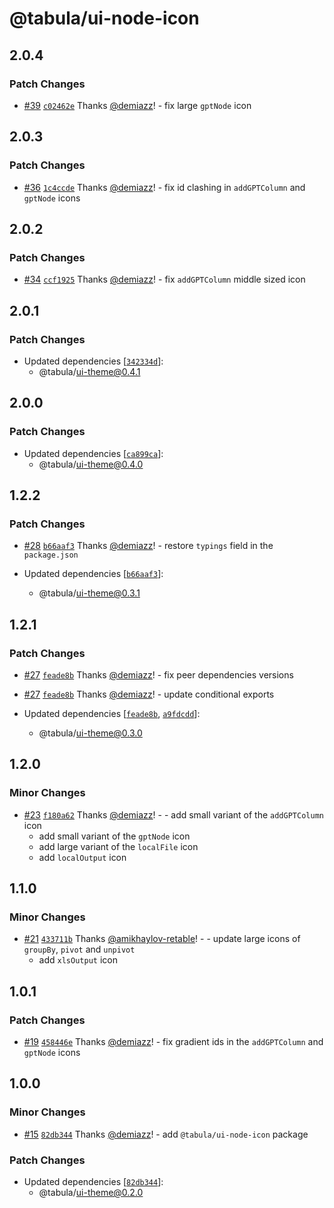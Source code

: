 # @tabula/ui-node-icon

## 2.0.4

### Patch Changes

- [#39](https://github.com/ReTable/ui-kit/pull/39) [`c02462e`](https://github.com/ReTable/ui-kit/commit/c02462eabb681b5584f6dfeebb0209dc17b3901f) Thanks [@demiazz](https://github.com/demiazz)! - fix large `gptNode` icon

## 2.0.3

### Patch Changes

- [#36](https://github.com/ReTable/ui-kit/pull/36) [`1c4ccde`](https://github.com/ReTable/ui-kit/commit/1c4ccde6e9e23bd3a8108cc96869bad2ac051716) Thanks [@demiazz](https://github.com/demiazz)! - fix id clashing in `addGPTColumn` and `gptNode` icons

## 2.0.2

### Patch Changes

- [#34](https://github.com/ReTable/ui-kit/pull/34) [`ccf1925`](https://github.com/ReTable/ui-kit/commit/ccf1925b67d696d8c27bb9e4758b4567f1d241b5) Thanks [@demiazz](https://github.com/demiazz)! - fix `addGPTColumn` middle sized icon

## 2.0.1

### Patch Changes

- Updated dependencies [[`342334d`](https://github.com/ReTable/ui-kit/commit/342334dbb1c0b10d890f4daa3bff0899498470b4)]:
  - @tabula/ui-theme@0.4.1

## 2.0.0

### Patch Changes

- Updated dependencies [[`ca899ca`](https://github.com/ReTable/ui-kit/commit/ca899ca597b7a1080409b29f3eea47167317c021)]:
  - @tabula/ui-theme@0.4.0

## 1.2.2

### Patch Changes

- [#28](https://github.com/ReTable/ui-kit/pull/28) [`b66aaf3`](https://github.com/ReTable/ui-kit/commit/b66aaf3a180fe9d1ca27a8d00f166761fb9745b6) Thanks [@demiazz](https://github.com/demiazz)! - restore `typings` field in the `package.json`

- Updated dependencies [[`b66aaf3`](https://github.com/ReTable/ui-kit/commit/b66aaf3a180fe9d1ca27a8d00f166761fb9745b6)]:
  - @tabula/ui-theme@0.3.1

## 1.2.1

### Patch Changes

- [#27](https://github.com/ReTable/ui-kit/pull/27) [`feade8b`](https://github.com/ReTable/ui-kit/commit/feade8b2f8e51fc2cf5f7805526808f310d66e07) Thanks [@demiazz](https://github.com/demiazz)! - fix peer dependencies versions

- [#27](https://github.com/ReTable/ui-kit/pull/27) [`feade8b`](https://github.com/ReTable/ui-kit/commit/feade8b2f8e51fc2cf5f7805526808f310d66e07) Thanks [@demiazz](https://github.com/demiazz)! - update conditional exports

- Updated dependencies [[`feade8b`](https://github.com/ReTable/ui-kit/commit/feade8b2f8e51fc2cf5f7805526808f310d66e07), [`a9fdcdd`](https://github.com/ReTable/ui-kit/commit/a9fdcdd3916cd737a63eb427d8278a5b7c303769)]:
  - @tabula/ui-theme@0.3.0

## 1.2.0

### Minor Changes

- [#23](https://github.com/ReTable/ui-kit/pull/23) [`f180a62`](https://github.com/ReTable/ui-kit/commit/f180a620e6dd01689cf7a640d945b6ea6a4440b4) Thanks [@demiazz](https://github.com/demiazz)! - - add small variant of the `addGPTColumn` icon
  - add small variant of the `gptNode` icon
  - add large variant of the `localFile` icon
  - add `localOutput` icon

## 1.1.0

### Minor Changes

- [#21](https://github.com/ReTable/ui-kit/pull/21) [`433711b`](https://github.com/ReTable/ui-kit/commit/433711b23040cccb599f63292d2679074ab79561) Thanks [@amikhaylov-retable](https://github.com/amikhaylov-retable)! - - update large icons of `groupBy`, `pivot` and `unpivot`
  - add `xlsOutput` icon

## 1.0.1

### Patch Changes

- [#19](https://github.com/ReTable/ui-kit/pull/19) [`458446e`](https://github.com/ReTable/ui-kit/commit/458446edd5dd2cfdc13f13ce7bc733659896b0ad) Thanks [@demiazz](https://github.com/demiazz)! - fix gradient ids in the `addGPTColumn` and `gptNode` icons

## 1.0.0

### Minor Changes

- [#15](https://github.com/ReTable/ui-kit/pull/15) [`82db344`](https://github.com/ReTable/ui-kit/commit/82db34478868cc495baee9c9ab3ae4afef9e8a3a) Thanks [@demiazz](https://github.com/demiazz)! - add `@tabula/ui-node-icon` package

### Patch Changes

- Updated dependencies [[`82db344`](https://github.com/ReTable/ui-kit/commit/82db34478868cc495baee9c9ab3ae4afef9e8a3a)]:
  - @tabula/ui-theme@0.2.0
